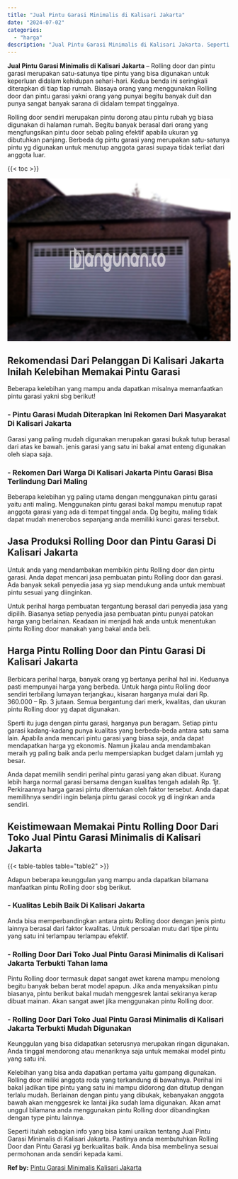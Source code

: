 ```yaml
---
title: "Jual Pintu Garasi Minimalis di Kalisari Jakarta"
date: "2024-07-02"
categories: 
  - "harga"
description: "Jual Pintu Garasi Minimalis di Kalisari Jakarta. Seperti itulah sebagian info yang bisa kami uraikan tentang Jual Pintu Garasi Minimalis di Kalisari Jakarta...."
---
```


**Jual Pintu Garasi Minimalis di Kalisari Jakarta** – Rolling door dan pintu garasi merupakan satu-satunya tipe pintu yang bisa digunakan untuk keperluan didalam kehidupan sehari-hari. Kedua benda ini seringkali diterapkan di tiap tiap rumah. Biasaya orang yang menggunakan Rolling door dan pintu garasi yakni orang yang punyai begitu banyak duit dan punya sangat banyak sarana di didalam tempat tinggalnya.

Rolling door sendiri merupakan pintu dorong atau pintu rubah yg biasa digunakan di halaman rumah. Begitu banyak berasal dari orang yang mengfungsikan pintu door sebab paling efektif apabila ukuran yg dibutuhkan panjang. Berbeda dg pintu garasi yang merupakan satu-satunya pintu yg digunakan untuk menutup anggota garasi supaya tidak terliat dari anggota luar.

{{< toc >}}

![Jual Pintu Garasi Minimalis di Kalisari Jakarta](/images/pintu-garasi-27.png)

## Rekomendasi Dari Pelanggan Di Kalisari Jakarta Inilah Kelebihan Memakai Pintu Garasi

Beberapa kelebihan yang mampu anda dapatkan misalnya memanfaatkan pintu garasi yakni sbg berikut!

### \- Pintu Garasi Mudah Diterapkan Ini Rekomen Dari Masyarakat Di Kalisari Jakarta

Garasi yang paling mudah digunakan merupakan garasi bukak tutup berasal dari atas ke bawah. jenis garasi yang satu ini bakal amat enteng digunakan oleh siapa saja.

### \- Rekomen Dari Warga Di Kalisari Jakarta Pintu Garasi Bisa Terlindung Dari Maling

Beberapa kelebihan yg paling utama dengan menggunakan pintu garasi yaitu anti maling. Menggunakan pintu garasi bakal mampu menutup rapat anggota garasi yang ada di tempat tinggal anda. Dg begitu, maling tidak dapat mudah menerobos sepanjang anda memiliki kunci garasi tersebut.

## Jasa Produksi Rolling Door dan Pintu Garasi Di Kalisari Jakarta

Untuk anda yang mendambakan membikin pintu Rolling door dan pintu garasi. Anda dapat mencari jasa pembuatan pintu Rolling door dan garasi. Ada banyak sekali penyedia jasa yg siap mendukung anda untuk membuat pintu sesuai yang diinginkan.

Untuk perihal harga pembuatan tergantung berasal dari penyedia jasa yang dipilih. Biasanya setiap penyedia jasa pembuatan pintu punyai patokan harga yang berlainan. Keadaan ini menjadi hak anda untuk menentukan pintu Rolling door manakah yang bakal anda beli.

## Harga Pintu Rolling Door dan Pintu Garasi Di Kalisari Jakarta

Berbicara perihal harga, banyak orang yg bertanya perihal hal ini. Keduanya pasti mempunyai harga yang berbeda. Untuk harga pintu Rolling door sendiri terbilang lumayan terjangkau, kisaran harganya mulai dari Rp. 360.000 – Rp. 3 jutaan. Semua bergantung dari merk, kwalitas, dan ukuran pintu Rolling door yg dapat digunakan.

Sperti itu juga dengan pintu garasi, harganya pun beragam. Setiap pintu garasi kadang-kadang punya kualitas yang berbeda-beda antara satu sama lain. Apabila anda mencari pintu garasi yang biasa saja, anda dapat mendapatkan harga yg ekonomis. Namun jikalau anda mendambakan meraih yg paling baik anda perlu mempersiapkan budget dalam jumlah yg besar.

Anda dapat memilih sendiri perihal pintu garasi yang akan dibuat. Kurang lebih harga normal garasi bersama dengan kualitas tengah adalah Rp. 1jt. Perkiraannya harga garasi pintu ditentukan oleh faktor tersebut. Anda dapat memilihnya sendiri ingin belanja pintu garasi cocok yg di inginkan anda sendiri.

## Keistimewaan Memakai Pintu Rolling Door Dari Toko Jual Pintu Garasi Minimalis di Kalisari Jakarta

{{< table-tables table="table2" >}}

Adapun beberapa keunggulan yang mampu anda dapatkan bilamana manfaatkan pintu Rolling door sbg berikut.

### \- Kualitas Lebih Baik Di Kalisari Jakarta

Anda bisa memperbandingkan antara pintu Rolling door dengan jenis pintu lainnya berasal dari faktor kwalitas. Untuk persoalan mutu dari tipe pintu yang satu ini terlampau terlampau efektif.

### \- Rolling Door Dari Toko Jual Pintu Garasi Minimalis di Kalisari Jakarta Terbukti Tahan lama

Pintu Rolling door termasuk dapat sangat awet karena mampu menolong begitu banyak beban berat model apapun. Jika anda menyaksikan pintu biasanya, pintu berikut bakal mudah menggesrek lantai sekiranya kerap dibuat mainan. Akan sangat awet jika menggunakan pintu Rolling door.

### \- Rolling Door Dari Toko Jual Pintu Garasi Minimalis di Kalisari Jakarta Terbukti Mudah Digunakan

Keunggulan yang bisa didapatkan seterusnya merupakan ringan digunakan. Anda tinggal mendorong atau menariknya saja untuk memakai model pintu yang satu ini.

Kelebihan yang bisa anda dapatkan pertama yaitu gampang digunakan. Rolling door miliki anggota roda yang terkandung di bawahnya. Perihal ini bakal jadikan tipe pintu yang satu ini mampu didorong dan ditutup dengan terlalu mudah. Berlainan dengan pintu yang dibukak, kebanyakan anggota bawah akan menggesrek ke lantai jika sudah lama digunakan. Akan amat unggul bilamana anda menggunakan pintu Rolling door dibandingkan dengan type pintu lainnya.

Seperti itulah sebagian info yang bisa kami uraikan tentang Jual Pintu Garasi Minimalis di Kalisari Jakarta. Pastinya anda membutuhkan Rolling Door dan Pintu Garasi yg berkualitas baik. Anda bisa membelinya sesuai permohonan anda sendiri kepada kami.

**Ref by:** [Pintu Garasi Minimalis Kalisari Jakarta](https://id.wikipedia.org/wiki/Pintu)
